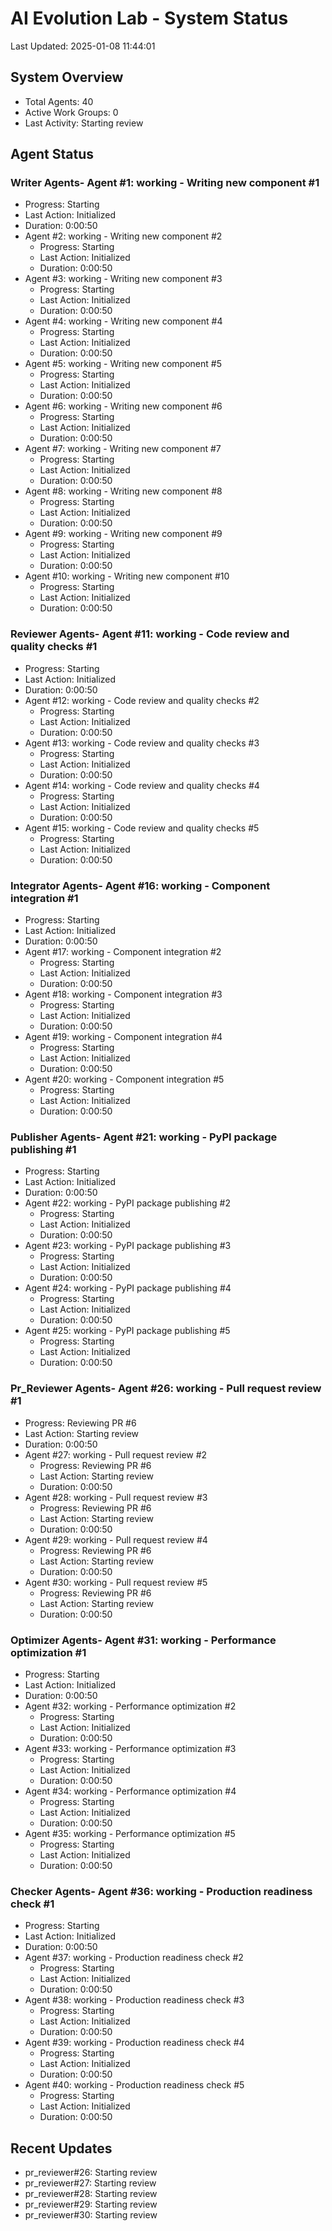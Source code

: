 # AI Evolution Lab - System Status
Last Updated: 2025-01-08 11:44:01

## System Overview
- Total Agents: 40
- Active Work Groups: 0
- Last Activity: Starting review

## Agent Status

### Writer Agents- Agent #1: working - Writing new component #1
  - Progress: Starting
  - Last Action: Initialized
  - Duration: 0:00:50
- Agent #2: working - Writing new component #2
  - Progress: Starting
  - Last Action: Initialized
  - Duration: 0:00:50
- Agent #3: working - Writing new component #3
  - Progress: Starting
  - Last Action: Initialized
  - Duration: 0:00:50
- Agent #4: working - Writing new component #4
  - Progress: Starting
  - Last Action: Initialized
  - Duration: 0:00:50
- Agent #5: working - Writing new component #5
  - Progress: Starting
  - Last Action: Initialized
  - Duration: 0:00:50
- Agent #6: working - Writing new component #6
  - Progress: Starting
  - Last Action: Initialized
  - Duration: 0:00:50
- Agent #7: working - Writing new component #7
  - Progress: Starting
  - Last Action: Initialized
  - Duration: 0:00:50
- Agent #8: working - Writing new component #8
  - Progress: Starting
  - Last Action: Initialized
  - Duration: 0:00:50
- Agent #9: working - Writing new component #9
  - Progress: Starting
  - Last Action: Initialized
  - Duration: 0:00:50
- Agent #10: working - Writing new component #10
  - Progress: Starting
  - Last Action: Initialized
  - Duration: 0:00:50

### Reviewer Agents- Agent #11: working - Code review and quality checks #1
  - Progress: Starting
  - Last Action: Initialized
  - Duration: 0:00:50
- Agent #12: working - Code review and quality checks #2
  - Progress: Starting
  - Last Action: Initialized
  - Duration: 0:00:50
- Agent #13: working - Code review and quality checks #3
  - Progress: Starting
  - Last Action: Initialized
  - Duration: 0:00:50
- Agent #14: working - Code review and quality checks #4
  - Progress: Starting
  - Last Action: Initialized
  - Duration: 0:00:50
- Agent #15: working - Code review and quality checks #5
  - Progress: Starting
  - Last Action: Initialized
  - Duration: 0:00:50

### Integrator Agents- Agent #16: working - Component integration #1
  - Progress: Starting
  - Last Action: Initialized
  - Duration: 0:00:50
- Agent #17: working - Component integration #2
  - Progress: Starting
  - Last Action: Initialized
  - Duration: 0:00:50
- Agent #18: working - Component integration #3
  - Progress: Starting
  - Last Action: Initialized
  - Duration: 0:00:50
- Agent #19: working - Component integration #4
  - Progress: Starting
  - Last Action: Initialized
  - Duration: 0:00:50
- Agent #20: working - Component integration #5
  - Progress: Starting
  - Last Action: Initialized
  - Duration: 0:00:50

### Publisher Agents- Agent #21: working - PyPI package publishing #1
  - Progress: Starting
  - Last Action: Initialized
  - Duration: 0:00:50
- Agent #22: working - PyPI package publishing #2
  - Progress: Starting
  - Last Action: Initialized
  - Duration: 0:00:50
- Agent #23: working - PyPI package publishing #3
  - Progress: Starting
  - Last Action: Initialized
  - Duration: 0:00:50
- Agent #24: working - PyPI package publishing #4
  - Progress: Starting
  - Last Action: Initialized
  - Duration: 0:00:50
- Agent #25: working - PyPI package publishing #5
  - Progress: Starting
  - Last Action: Initialized
  - Duration: 0:00:50

### Pr_Reviewer Agents- Agent #26: working - Pull request review #1
  - Progress: Reviewing PR #6
  - Last Action: Starting review
  - Duration: 0:00:50
- Agent #27: working - Pull request review #2
  - Progress: Reviewing PR #6
  - Last Action: Starting review
  - Duration: 0:00:50
- Agent #28: working - Pull request review #3
  - Progress: Reviewing PR #6
  - Last Action: Starting review
  - Duration: 0:00:50
- Agent #29: working - Pull request review #4
  - Progress: Reviewing PR #6
  - Last Action: Starting review
  - Duration: 0:00:50
- Agent #30: working - Pull request review #5
  - Progress: Reviewing PR #6
  - Last Action: Starting review
  - Duration: 0:00:50

### Optimizer Agents- Agent #31: working - Performance optimization #1
  - Progress: Starting
  - Last Action: Initialized
  - Duration: 0:00:50
- Agent #32: working - Performance optimization #2
  - Progress: Starting
  - Last Action: Initialized
  - Duration: 0:00:50
- Agent #33: working - Performance optimization #3
  - Progress: Starting
  - Last Action: Initialized
  - Duration: 0:00:50
- Agent #34: working - Performance optimization #4
  - Progress: Starting
  - Last Action: Initialized
  - Duration: 0:00:50
- Agent #35: working - Performance optimization #5
  - Progress: Starting
  - Last Action: Initialized
  - Duration: 0:00:50

### Checker Agents- Agent #36: working - Production readiness check #1
  - Progress: Starting
  - Last Action: Initialized
  - Duration: 0:00:50
- Agent #37: working - Production readiness check #2
  - Progress: Starting
  - Last Action: Initialized
  - Duration: 0:00:50
- Agent #38: working - Production readiness check #3
  - Progress: Starting
  - Last Action: Initialized
  - Duration: 0:00:50
- Agent #39: working - Production readiness check #4
  - Progress: Starting
  - Last Action: Initialized
  - Duration: 0:00:50
- Agent #40: working - Production readiness check #5
  - Progress: Starting
  - Last Action: Initialized
  - Duration: 0:00:50


## Recent Updates
- pr_reviewer#26: Starting review
- pr_reviewer#27: Starting review
- pr_reviewer#28: Starting review
- pr_reviewer#29: Starting review
- pr_reviewer#30: Starting review
